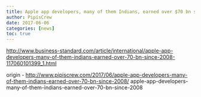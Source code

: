 ```yaml
---
title: Apple app developers, many of them Indians, earned over $70 bn since 2008
author: PipisCrew
date: 2017-06-06
categories: [news]
toc: true
---
```


http://www.business-standard.com/article/international/apple-app-developers-many-of-them-indians-earned-over-70-bn-since-2008-117060101399_1.html

origin - http://www.pipiscrew.com/2017/06/apple-app-developers-many-of-them-indians-earned-over-70-bn-since-2008/ apple-app-developers-many-of-them-indians-earned-over-70-bn-since-2008